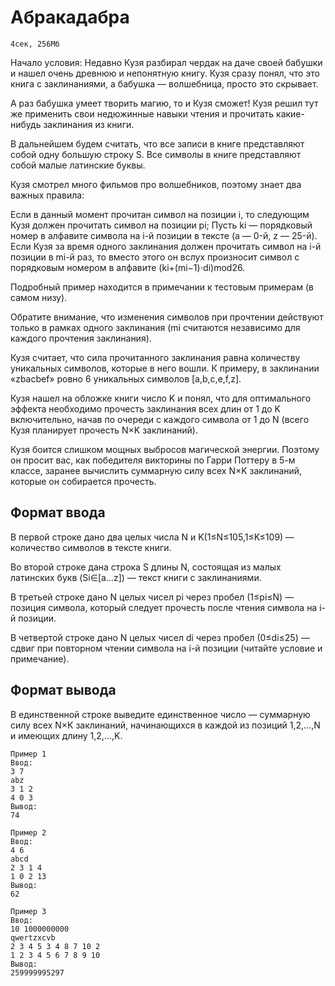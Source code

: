 # Абракадабра
    4сек, 256Мб

Начало условия: Недавно Кузя разбирал чердак на даче своей бабушки и нашел очень древнюю и непонятную книгу. Кузя сразу понял, что это книга с заклинаниями, а бабушка — волшебница, просто это скрывает.

А раз бабушка умеет творить магию, то и Кузя сможет! Кузя решил тут же применить свои недюжинные навыки чтения и прочитать какие-нибудь заклинания из книги.

В дальнейшем будем считать, что все записи в книге представляют собой одну большую строку S. Все символы в книге представляют собой малые латинские буквы.

Кузя смотрел много фильмов про волшебников, поэтому знает два важных правила:

Если в данный момент прочитан символ на позиции i, то следующим Кузя должен прочитать символ на позиции pi;
Пусть ki — порядковый номер в алфавите символа на i-й позиции в тексте (a — 0-й, z — 25-й). Если Кузя за время одного заклинания должен прочитать символ на i-й позиции в mi-й раз, то вместо этого он вслух произносит символ с порядковым номером в алфавите (ki+(mi−1)⋅di)mod26.

Подробный пример находится в примечании к тестовым примерам (в самом низу).

Обратите внимание, что изменения символов при прочтении действуют только в рамках одного заклинания (mi считаются независимо для каждого прочтения заклинания).

Кузя считает, что сила прочитанного заклинания равна количеству уникальных символов, которые в него вошли. К примеру, в заклинании «zbacbef» ровно 6 уникальных символов [a,b,c,e,f,z].

Кузя нашел на обложке книги число K и понял, что для оптимального эффекта необходимо прочесть заклинания всех длин от 1 до K включительно, начав по очереди с каждого символа от 1 до N (всего Кузя планирует прочесть N×K заклинаний).

Кузя боится слишком мощных выбросов магической энергии. Поэтому он просит вас, как победителя викторины по Гарри Поттеру в 5-м классе, заранее вычислить суммарную силу всех N×K заклинаний, которые он собирается прочесть.

## Формат ввода
В первой строке дано два целых числа N и K(1≤N≤105,1≤K≤109) — количество символов в тексте книги.

Во второй строке дана строка S длины N, состоящая из малых латинских букв (Si∈[a…z]) — текст книги с заклинаниями.

В третьей строке дано N целых чисел pi через пробел (1≤pi≤N) — позиция символа, который следует прочесть после чтения символа на i-й позиции.

В четвертой строке дано N целых чисел di через пробел (0≤di≤25) — сдвиг при повторном чтении символа на i-й позиции (читайте условие и примечание).

## Формат вывода
В единственной строке выведите единственное число — суммарную силу всех N×K заклинаний, начинающихся в каждой из позиций 1,2,…,N и имеющих длину 1,2,…,K.

    Пример 1
    Ввод:
    3 7
    abz
    3 1 2
    4 0 3
    Вывод:
    74

    Пример 2
    Ввод:
    4 6
    abcd
    2 3 1 4
    1 0 2 13
    Вывод:
    62

    Пример 3
    Ввод:
    10 1000000000
    qwertzxcvb
    2 3 4 5 3 4 8 7 10 2
    1 2 3 4 5 6 7 8 9 10
    Вывод:
    259999995297

